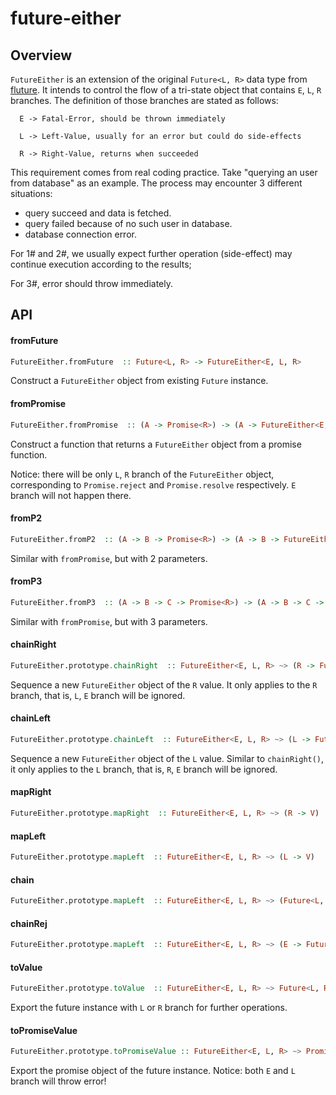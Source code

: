 # future-either

## Overview

`FutureEither` is an extension of the original `Future<L, R>` data type from [fluture](https://github.com/fluture-js/Fluture). It intends to control the flow of a tri-state object that contains `E`, `L`, `R` branches. The definition of those branches are stated as follows:

```
  E -> Fatal-Error, should be thrown immediately

  L -> Left-Value, usually for an error but could do side-effects

  R -> Right-Value, returns when succeeded
```

This requirement comes from real coding practice. Take "querying an user from database" as an example. The process may encounter 3 different situations:

- query succeed and data is fetched. 
- query failed because of no such user in database.
- database connection error.

For 1# and 2#, we usually expect further operation  (side-effect) may continue execution according to the results;

For 3#, error should throw immediately.

## API

#### fromFuture
```hs
FutureEither.fromFuture  :: Future<L, R> -> FutureEither<E, L, R> 
```

Construct a `FutureEither` object from existing `Future` instance.

#### fromPromise

```hs
FutureEither.fromPromise  :: (A -> Promise<R>) -> (A -> FutureEither<E, L, R>)
```
Construct a function that returns a `FutureEither` object from a promise function.

Notice: there will be only `L`, `R` branch of the `FutureEither` object, corresponding to `Promise.reject` and `Promise.resolve` respectively. `E` branch will not happen there.

#### fromP2

```hs
FutureEither.fromP2  :: (A -> B -> Promise<R>) -> (A -> B -> FutureEither<E, L, R>)
```
Similar with `fromPromise`, but with 2 parameters.

#### fromP3

```hs
FutureEither.fromP3  :: (A -> B -> C -> Promise<R>) -> (A -> B -> C -> FutureEither<E, L, R>)
```
Similar with `fromPromise`, but with 3 parameters.

#### chainRight

```hs
FutureEither.prototype.chainRight  :: FutureEither<E, L, R> ~> (R -> Future<E, V>)   -> FutureEither<E, L, V> 
```

Sequence a new `FutureEither` object of the `R` value. It only applies to the `R` branch, that is, `L`, `E` branch will be ignored. 

#### chainLeft

```hs
FutureEither.prototype.chainLeft  :: FutureEither<E, L, R> ~> (L -> Future<E, V>)   -> FutureEither<E, V, R>
```

Sequence a new `FutureEither` object of the `L` value. Similar to `chainRight()`, it only applies to the `L` branch, that is, `R`, `E` branch will be ignored.

#### mapRight

```hs
FutureEither.prototype.mapRight  :: FutureEither<E, L, R> ~> (R -> V)   -> FutureEither<E, L, V>
```
#### mapLeft

```hs
FutureEither.prototype.mapLeft  :: FutureEither<E, L, R> ~> (L -> V)   -> FutureEither<E, V, R>
```
#### chain

```hs
FutureEither.prototype.mapLeft  :: FutureEither<E, L, R> ~> (Future<L, R> -> FutureEither<E, L, R>)   -> FutureEither<E, L, R>
```
#### chainRej

```hs
FutureEither.prototype.mapLeft  :: FutureEither<E, L, R> ~> (E -> FutureEither<E, L, R>)   -> FutureEither<E, L, R>
```

#### toValue

```hs
FutureEither.prototype.toValue  :: FutureEither<E, L, R> ~> Future<L, R>
```

Export the future instance with `L` or `R` branch for further operations.

#### toPromiseValue

```hs
FutureEither.prototype.toPromiseValue :: FutureEither<E, L, R> ~> Promise<R>
```

Export the promise object of the future instance. Notice: both `E` and `L` branch will throw error!
